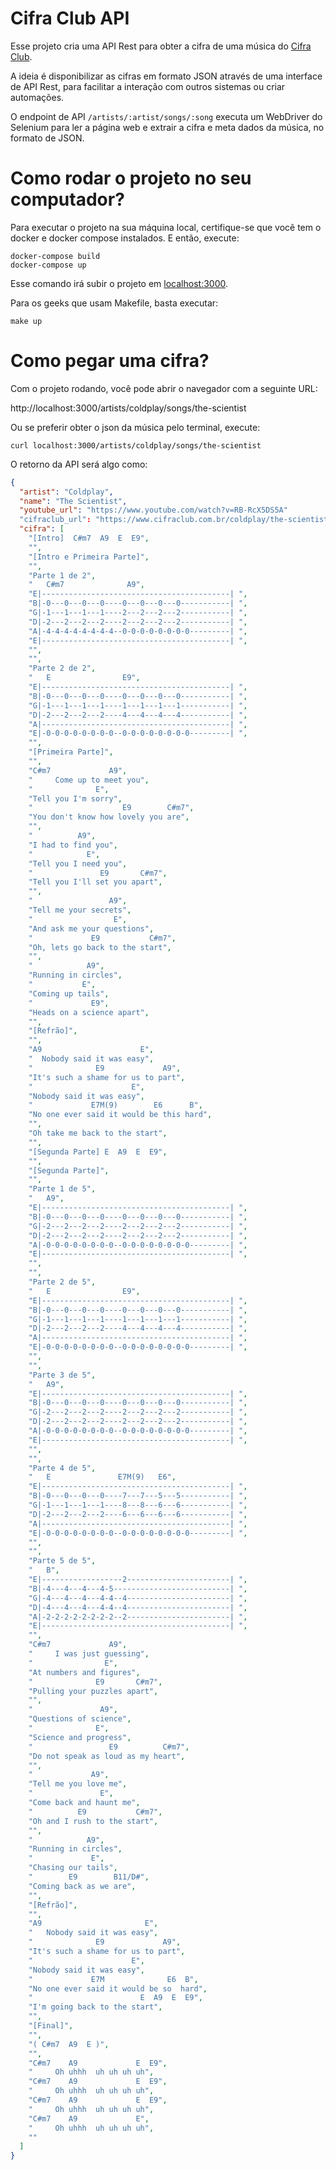 # Cifra Club API

Esse projeto cria uma API Rest para obter a cifra
de uma música do [Cifra Club](https://www.cifraclub.com.br).

A ideia é disponibilizar as cifras em formato JSON através de uma
interface de API Rest, para facilitar a interação com outros sistemas
ou criar automações.

O endpoint de API `/artists/:artist/songs/:song` executa um WebDriver do Selenium
para ler a página web e extrair a cifra e meta dados da música, no formato de JSON.

# Como rodar o projeto no seu computador?

Para executar o projeto na sua máquina local, certifique-se
que você tem o docker e docker compose instalados.
E então, execute:

```console
docker-compose build
docker-compose up
```

Esse comando irá subir o projeto em
[localhost:3000](http://localhost:3000).

Para os geeks que usam Makefile, basta executar:

```console
make up
```

# Como pegar uma cifra?

Com o projeto rodando, você pode abrir o navegador com a seguinte URL:

http://localhost:3000/artists/coldplay/songs/the-scientist

Ou se preferir obter o json da música pelo terminal, execute:

```console
curl localhost:3000/artists/coldplay/songs/the-scientist
```

O retorno da API será algo como:

```json
{
  "artist": "Coldplay",
  "name": "The Scientist",
  "youtube_url": "https://www.youtube.com/watch?v=RB-RcX5DS5A"
  "cifraclub_url": "https://www.cifraclub.com.br/coldplay/the-scientist",
  "cifra": [
    "[Intro]  C#m7  A9  E  E9",
    "",
    "[Intro e Primeira Parte]",
    "",
    "Parte 1 de 2",
    "   C#m7              A9",
    "E|------------------------------------------| ",
    "B|-0---0---0---0----0---0---0---0-----------| ",
    "G|-1---1---1---1----2---2---2---2-----------| ",
    "D|-2---2---2---2----2---2---2---2-----------| ",
    "A|-4-4-4-4-4-4-4-4--0-0-0-0-0-0-0-0---------| ",
    "E|------------------------------------------| ",
    "",
    "",
    "Parte 2 de 2",
    "   E                E9",
    "E|------------------------------------------| ",
    "B|-0---0---0---0----0---0---0---0-----------| ",
    "G|-1---1---1---1----1---1---1---1-----------| ",
    "D|-2---2---2---2----4---4---4---4-----------| ",
    "A|------------------------------------------| ",
    "E|-0-0-0-0-0-0-0-0--0-0-0-0-0-0-0-0---------| ",
    "",
    "[Primeira Parte]",
    "",
    "C#m7             A9",
    "     Come up to meet you",
    "              E",
    "Tell you I'm sorry",
    "                    E9        C#m7",
    "You don't know how lovely you are",
    "",
    "          A9",
    "I had to find you",
    "            E",
    "Tell you I need you",
    "               E9       C#m7",
    "Tell you I'll set you apart",
    "",
    "                 A9",
    "Tell me your secrets",
    "                  E",
    "And ask me your questions",
    "             E9           C#m7",
    "Oh, lets go back to the start",
    "",
    "            A9",
    "Running in circles",
    "           E",
    "Coming up tails",
    "             E9",
    "Heads on a science apart",
    "",
    "[Refrão]",
    "",
    "A9                      E",
    "  Nobody said it was easy",
    "              E9             A9",
    "It's such a shame for us to part",
    "                      E",
    "Nobody said it was easy",
    "             E7M(9)        E6      B",
    "No one ever said it would be this hard",
    "",
    "Oh take me back to the start",
    "",
    "[Segunda Parte] E  A9  E  E9",
    "",
    "[Segunda Parte]",
    "",
    "Parte 1 de 5",
    "   A9",
    "E|------------------------------------------| ",
    "B|-0---0---0---0----0---0---0---0-----------| ",
    "G|-2---2---2---2----2---2---2---2-----------| ",
    "D|-2---2---2---2----2---2---2---2-----------| ",
    "A|-0-0-0-0-0-0-0-0--0-0-0-0-0-0-0-0---------| ",
    "E|------------------------------------------| ",
    "",
    "",
    "Parte 2 de 5",
    "   E                E9",
    "E|------------------------------------------| ",
    "B|-0---0---0---0----0---0---0---0-----------| ",
    "G|-1---1---1---1----1---1---1---1-----------| ",
    "D|-2---2---2---2----4---4---4---4-----------| ",
    "A|------------------------------------------| ",
    "E|-0-0-0-0-0-0-0-0--0-0-0-0-0-0-0-0---------| ",
    "",
    "",
    "Parte 3 de 5",
    "   A9",
    "E|------------------------------------------| ",
    "B|-0---0---0---0----0---0---0---0-----------| ",
    "G|-2---2---2---2----2---2---2---2-----------| ",
    "D|-2---2---2---2----2---2---2---2-----------| ",
    "A|-0-0-0-0-0-0-0-0--0-0-0-0-0-0-0-0---------| ",
    "E|------------------------------------------| ",
    "",
    "",
    "Parte 4 de 5",
    "   E               E7M(9)   E6",
    "E|------------------------------------------| ",
    "B|-0---0---0---0----7---7---5---5-----------| ",
    "G|-1---1---1---1----8---8---6---6-----------| ",
    "D|-2---2---2---2----6---6---6---6-----------| ",
    "A|------------------------------------------| ",
    "E|-0-0-0-0-0-0-0-0--0-0-0-0-0-0-0-0---------| ",
    "",
    "",
    "Parte 5 de 5",
    "   B",
    "E|------------------2-----------------------| ",
    "B|-4---4---4---4-5--------------------------| ",
    "G|-4---4---4---4-4--4-----------------------| ",
    "D|-4---4---4---4-4--4-----------------------| ",
    "A|-2-2-2-2-2-2-2-2--2-----------------------| ",
    "E|------------------------------------------| ",
    "",
    "C#m7             A9",
    "     I was just guessing",
    "                E",
    "At numbers and figures",
    "              E9       C#m7",
    "Pulling your puzzles apart",
    "",
    "               A9",
    "Questions of science",
    "              E",
    "Science and progress",
    "                 E9          C#m7",
    "Do not speak as loud as my heart",
    "",
    "             A9",
    "Tell me you love me",
    "               E",
    "Come back and haunt me",
    "          E9           C#m7",
    "Oh and I rush to the start",
    "",
    "            A9",
    "Running in circles",
    "             E",
    "Chasing our tails",
    "        E9        B11/D#",
    "Coming back as we are",
    "",
    "[Refrão]",
    "",
    "A9                       E",
    "   Nobody said it was easy",
    "              E9             A9",
    "It's such a shame for us to part",
    "                      E",
    "Nobody said it was easy",
    "             E7M              E6  B",
    "No one ever said it would be so  hard",
    "                        E  A9  E  E9",
    "I'm going back to the start",
    "",
    "[Final]",
    "",
    "( C#m7  A9  E )",
    "",
    "C#m7    A9             E  E9",
    "     Oh uhhh  uh uh uh uh",
    "C#m7    A9             E  E9",
    "     Oh uhhh  uh uh uh uh",
    "C#m7    A9             E  E9",
    "     Oh uhhh  uh uh uh uh",
    "C#m7    A9             E",
    "     Oh uhhh  uh uh uh uh",
    ""
  ]
}
```
